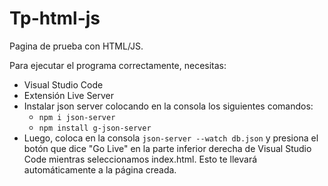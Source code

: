 # Tp-html-js

Pagina de prueba con HTML/JS.

Para ejecutar el programa correctamente, necesitas:

- Visual Studio Code
- Extensión Live Server
- Instalar json server colocando en la consola los siguientes comandos:
  - `npm i json-server`
  - `npm install g-json-server`
- Luego, coloca en la consola `json-server --watch db.json` y presiona el botón que dice "Go Live" en la parte inferior derecha de Visual Studio Code mientras seleccionamos index.html. Esto te llevará automáticamente a la página creada.
